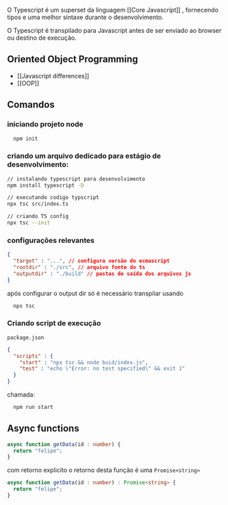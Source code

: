 O Typescript é um superset da linguagem [[Core Javascript]] , fornecendo tipos e uma melhor sintaxe durante o desenvolvimento.

O Typescript é transpilado para Javascript antes de ser enviado ao browser ou destino de execução.

## Oriented Object Programming

- [[Javascript differences]]
- [[OOP]]

## Comandos

### iniciando projeto node

```bash
  npm init
```

### criando um arquivo dedicado para estágio de desenvolvimento:

```bash
// instalando typescript para desenvolvimento 
npm install typescript -D

// executando codigo typscript
npx tsc src/index.ts

// criando TS config
npx tsc --init
```

### configurações relevantes

```json
{
  "target" : "...", // configura versão do ecmascript
  "rootdir" : "./src", // arquivo fonte do ts
  "outputdir" : "./build" // pastas de saída dos arquivos js
}
```

após configurar o output dir só é necessário transpilar usando
```bash
  npx tsc
```

### Criando script de execução

`package.json`
```json
{
  "scripts" : {
    "start" : "npx tsc && node buid/index.js",
    "test" : "echo \"Error: no test specified\" && exit 1"
  }  
}
```

chamada:

```bash
  npm run start

```

## Async functions

```ts
async function getData(id : number) {
  return "felipe";
}
```

com retorno explicito o retorno desta função é uma `Promise<string>`

```ts
async function getData(id : number) : Promise<string> {
  return "felipe";
}
```
